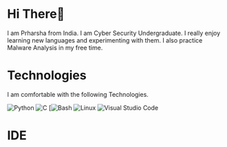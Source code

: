 # Hi There👋
I am Prharsha from India. I am Cyber Security Undergraduate. I really enjoy learning new languages and experimenting with them. I also practice Malware Analysis in my free time. 

# Technologies
I am comfortable with the following Technologies.

![Python](https://img.shields.io/badge/Python-FFD43B?style=for-the-badge&logo=python&logoColor=darkgreen) ![C](https://img.shields.io/badge/C-00599C?style=for-the-badge&logo=c&logoColor=white) [![Bash](https://img.shields.io/badge/Shell_Script-121011?style=for-the-badge&logo=gnu-bash&logoColor=white) ![Linux](https://img.shields.io/badge/Linux-FCC624?style=for-the-badge&logo=linux&logoColor=black) ![Visual Studio Code](https://img.shields.io/badge/Visual_Studio_Code-0078D4?style=for-the-badge&logo=visual%20studio%20code&logoColor=white)

# IDE
